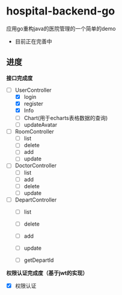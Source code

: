 # hospital-backend-go
应用go重构java的医院管理的一个简单的demo

- 目前正在完善中



## 进度

**接口完成度**

- [ ] UserController
  - [x] login
  - [x] register
  - [x] Info
  - [ ] Chart(用于echarts表格数据的查询)
  - [ ] updateAvatar
- [ ] RoomController
  - [ ] list
  - [ ] delete
  - [ ] add
  - [ ] update
- [ ] DoctorController
  - [ ] list
  - [ ] add
  - [ ] delete
  - [ ] update
- [ ] DepartController
  - [ ] list
  - [ ] delete
  - [ ] add
  - [ ] update
  - [ ] getDepartId



**权限认证完成度（基于jwt的实现）**

- [x] 权限认证